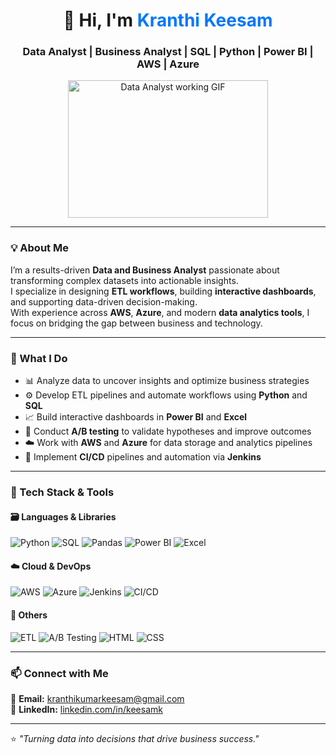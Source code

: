 <!-- Header -->
<h1 align="center">👋 Hi, I'm <span style="color:#0078ff;">Kranthi Keesam</span></h1>
<h3 align="center">Data Analyst | Business Analyst | SQL | Python | Power BI | AWS | Azure</h3>

<p align="center">
  <img src="https://media.giphy.com/media/qgQUggAC3Pfv687qPC/giphy.gif" width="320" height="220" alt="Data Analyst working GIF"/>
</p>

---

### 💡 About Me
I’m a results-driven **Data and Business Analyst** passionate about transforming complex datasets into actionable insights.  
I specialize in designing **ETL workflows**, building **interactive dashboards**, and supporting data-driven decision-making.  
With experience across **AWS**, **Azure**, and modern **data analytics tools**, I focus on bridging the gap between business and technology.  

---

### 🧠 What I Do
- 📊 Analyze data to uncover insights and optimize business strategies  
- ⚙️ Develop ETL pipelines and automate workflows using **Python** and **SQL**  
- 📈 Build interactive dashboards in **Power BI** and **Excel**  
- 🧪 Conduct **A/B testing** to validate hypotheses and improve outcomes  
- ☁️ Work with **AWS** and **Azure** for data storage and analytics pipelines  
- 🚀 Implement **CI/CD** pipelines and automation via **Jenkins**  

---

### 🧰 Tech Stack & Tools

#### 🗃️ Languages & Libraries  
![Python](https://img.shields.io/badge/Python-3776AB?style=for-the-badge&logo=python&logoColor=white)
![SQL](https://img.shields.io/badge/SQL-003B57?style=for-the-badge&logo=postgresql&logoColor=white)
![Pandas](https://img.shields.io/badge/Pandas-150458?style=for-the-badge&logo=pandas&logoColor=white)
![Power BI](https://img.shields.io/badge/Power%20BI-F2C811?style=for-the-badge&logo=power-bi&logoColor=black)
![Excel](https://img.shields.io/badge/Excel-217346?style=for-the-badge&logo=microsoft-excel&logoColor=white)

#### ☁️ Cloud & DevOps  
![AWS](https://img.shields.io/badge/AWS-FF9900?style=for-the-badge&logo=amazon-aws&logoColor=white)
![Azure](https://img.shields.io/badge/Azure-0078D4?style=for-the-badge&logo=microsoft-azure&logoColor=white)
![Jenkins](https://img.shields.io/badge/Jenkins-D24939?style=for-the-badge&logo=jenkins&logoColor=white)
![CI/CD](https://img.shields.io/badge/CI%2FCD-000000?style=for-the-badge&logo=github-actions&logoColor=white)

#### 🧰 Others  
![ETL](https://img.shields.io/badge/ETL-007396?style=for-the-badge)
![A/B Testing](https://img.shields.io/badge/A%2FB%20Testing-FF4500?style=for-the-badge)
![HTML](https://img.shields.io/badge/HTML5-E34F26?style=for-the-badge&logo=html5&logoColor=white)
![CSS](https://img.shields.io/badge/CSS3-1572B6?style=for-the-badge&logo=css3&logoColor=white)

---

### 📫 Connect with Me  
📧 **Email:** [kranthikumarkeesam@gmail.com](mailto:kranthikumarkeesam@gmail.com)  
🔗 **LinkedIn:** [linkedin.com/in/keesamk](https://www.linkedin.com/in/keesamk/)  

---

⭐️ *"Turning data into decisions that drive business success."*
